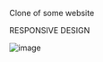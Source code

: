 Clone of some website

RESPONSIVE DESIGN

![image](https://github.com/Marcus0035/du-8/assets/89163014/078dcd93-354b-4a71-b462-8b77e6be1635)
